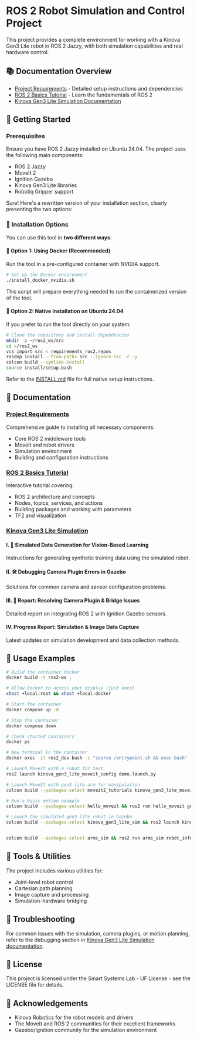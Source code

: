 # ROS 2 Robot Simulation and Control Project

This project provides a complete environment for working with a Kinova Gen3 Lite robot in ROS 2 Jazzy, with both simulation capabilities and real hardware control.

## 📚 Documentation Overview

* [Project Requirements](INSTALL.md) - Detailed setup instructions and dependencies
* [ROS 2 Basics Tutorial](notes/ros2_basics.ipynb) - Learn the fundamentals of ROS 2
* [Kinova Gen3 Lite Simulation Documentation](src/kinova_gen3_lite_sim/README.md)

## 🚀 Getting Started

### Prerequisites

Ensure you have ROS 2 Jazzy installed on Ubuntu 24.04. The project uses the following main components:

- ROS 2 Jazzy
- MoveIt 2
- Ignition Gazebo
- Kinova Gen3 Lite libraries
- Robotiq Gripper support

Sure! Here's a rewritten version of your installation section, clearly presenting the two options:



### 🚀 Installation Options

You can use this tool in **two different ways**:



#### 🔹 Option 1: Using Docker (Recommended)

Run the tool in a pre-configured container with NVIDIA support.

```bash
# Set up the Docker environment
./install_docker_nvidia.sh
```

This script will prepare everything needed to run the containerized version of the tool.



#### 🔹 Option 2: Native Installation on Ubuntu 24.04

If you prefer to run the tool directly on your system:

```bash
# Clone the repository and install dependencies
mkdir -p ~/ros2_ws/src
cd ~/ros2_ws
vcs import src < requirements_ros2.repos
rosdep install --from-paths src --ignore-src -r -y
colcon build --symlink-install
source install/setup.bash
```

Refer to the [INSTALL.md](INSTALL.md) file for full native setup instructions.


## 📖 Documentation

### [Project Requirements](INSTALL.md)
Comprehensive guide to installing all necessary components:
- Core ROS 2 middleware tools
- MoveIt and robot drivers
- Simulation environment
- Building and configuration instructions

### [ROS 2 Basics Tutorial](notes/ros2_basics.ipynb)
Interactive tutorial covering:
- ROS 2 architecture and concepts
- Nodes, topics, services, and actions
- Building packages and working with parameters
- TF2 and visualization

### [Kinova Gen3 Lite Simulation](src/kinova_gen3_lite_sim/README.md)

#### I. 📘 Simulated Data Generation for Vision-Based Learning
Instructions for generating synthetic training data using the simulated robot.

#### II. 🛠️ Debugging Camera Plugin Errors in Gazebo
Solutions for common camera and sensor configuration problems.

#### III. 🧾 Report: Resolving Camera Plugin & Bridge Issues
Detailed report on integrating ROS 2 with Ignition Gazebo sensors.

#### IV. Progress Report: Simulation & Image Data Capture
Latest updates on simulation development and data collection methods.

## 🤖 Usage Examples

```bash
# Build the container docker
docker build -t ros2-ws .

# Allow Docker to access your display (just once)
xhost +local:root && xhost +local:docker

# Start the container
docker compose up -d

# Stop the container
docker compose down

# Check started containers
docker ps

# New terminal in the container
docker exec -it ros2_dev bash -c "source /entrypoint.sh && exec bash"

# Launch MoveIt with a robot for test
ros2 launch kinova_gen3_lite_moveit_config demo.launch.py

# Launch MoveIt with gen3 lite arm for manipulation
colcon build --packages-select moveit2_tutorials kinova_gen3_lite_moveit_config && ros2 launch moveit2_tutorials gen3lite_demo.launch.py

# Run a basic motion example
colcon build --packages-select hello_moveit && ros2 run hello_moveit gen3_lite_hello_moveit

# Launch the simulated gen3 lite robot in Gazebo
colcon build --packages-select kinova_gen3_lite_sim && ros2 launch kinova_gen3_lite_sim sim_launch.py


colcon build --packages-select arms_sim && ros2 run arms_sim robot_info_extractor
```

## 🧰 Tools & Utilities

The project includes various utilities for:
- Joint-level robot control
- Cartesian path planning
- Image capture and processing
- Simulation-hardware bridging

## 🔧 Troubleshooting

For common issues with the simulation, camera plugins, or motion planning, refer to the debugging section in [Kinova Gen3 Lite Simulation documentation](src/kinova_gen3_lite_sim/README.md).

## 📝 License

This project is licensed under the Smart Systems Lab - UF License - see the LICENSE file for details.

## 🙏 Acknowledgements

- Kinova Robotics for the robot models and drivers
- The MoveIt and ROS 2 communities for their excellent frameworks
- Gazebo/Ignition community for the simulation environment